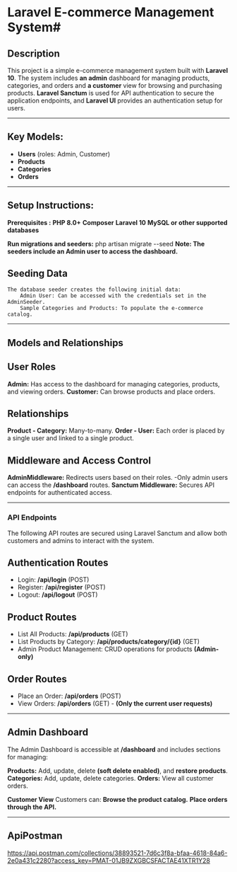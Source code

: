 # Laravel E-commerce Management System#


## Description
This project is a simple e-commerce management system built with **Laravel 10**. The system includes **an admin** dashboard for managing products, categories, and orders and **a customer** view for browsing and purchasing products. **Laravel Sanctum** is used for API authentication to secure the application endpoints, and **Laravel UI** provides an authentication setup for users.

-----------------------------------------------------------------
## Key Models:
-   **Users** (roles: Admin, Customer)
-   **Products**
-   **Categories**
-   **Orders**
----------------------------------------------------------------
##  Setup Instructions:

**Prerequisites :**
    **PHP 8.0+**
    **Composer**
    **Laravel 10**
    **MySQL or other supported databases**

**Run migrations and seeders:**
    php artisan migrate --seed
    **Note: The seeders include an Admin user to access the dashboard.**

## Seeding Data
    The database seeder creates the following initial data:
        Admin User: Can be accessed with the credentials set in the AdminSeeder.
        Sample Categories and Products: To populate the e-commerce catalog.

----------------------------------------------------------------
## Models and Relationships

## User Roles
  **Admin:** Has access to the dashboard for managing categories, products, and viewing orders.
  **Customer:** Can browse products and place orders.

## Relationships
   **Product - Category:** Many-to-many.
   **Order - User:** Each order is placed by a single user and linked to a single product.

## Middleware and Access Control
  **AdminMiddleware:** Redirects users based on their roles.
     -Only admin users can access the **/dashboard** routes.
  **Sanctum Middleware:** Secures API endpoints for authenticated access.

----------------------------------------------------------------
### API Endpoints
   The following API routes are secured using Laravel Sanctum and allow both customers and admins to interact with the system.

  ## Authentication Routes
-   Login: **/api/login** (POST)
-   Register: **/api/register** (POST)
-   Logout: **/api/logout** (POST)

   ## Product Routes
-   List All Products: **/api/products** (GET)
-   List Products by Category: **/api/products/category/{id}** (GET)
-   Admin Product Management: CRUD operations for products **(Admin-only)**

   ## Order Routes
-   Place an Order: **/api/orders** (POST)
-   View Orders: **/api/orders** (GET) - **(Only the current user requests)**

----------------------------------------------------------------
## Admin Dashboard
The Admin Dashboard is accessible at **/dashboard** and includes sections for managing:

**Products:** Add, update, delete **(soft delete enabled)**, and **restore products**.
**Categories:** Add, update, delete categories.
**Orders:** View all customer orders.

**Customer View**
  Customers can:
    **Browse the product catalog.**
    **Place orders through the API.**

----------------------------------------------------------------

## ApiPostman
https://api.postman.com/collections/38893521-7d6c3f8a-bfaa-4618-84a6-2e0a431c2280?access_key=PMAT-01JB9ZXGBCSFACTAE41XTR1Y28

